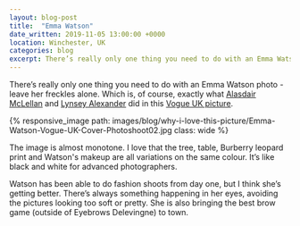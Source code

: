 ```yaml
---
layout: blog-post
title:  "Emma Watson"
date_written: 2019-11-05 13:00:00 +0000
location: Winchester, UK
categories: blog
excerpt: There’s really only one thing you need to do with an Emma Watson photo - leave her freckles alone. Which is, of course, exactly what Alasdair McLellan and Lynsey Alexander did in this Vogue UK picture.
---
```

There’s really only one thing you need to do with an Emma Watson photo - leave her freckles alone. Which is, of course, exactly what [Alasdair McLellan](https://www.instagram.com/alasdairmclellan) and [Lynsey Alexander](https://www.instagram.com/lynseyalexander/) did in this [Vogue UK picture](https://www.vogue.co.uk/news/article/emma-watson-december-issue-british-vogue-2019).

{% responsive_image path: images/blog/why-i-love-this-picture/Emma-Watson-Vogue-UK-Cover-Photoshoot02.jpg class: wide %}

The image is almost monotone. I love that the tree, table, Burberry leopard print and Watson's makeup are all variations on the same colour. It’s like black and white for advanced photographers.

Watson has been able to do fashion shoots from day one, but I think she’s getting better. There’s always something happening in her eyes, avoiding the pictures looking too soft or pretty. She is also bringing the best brow game (outside of Eyebrows Delevingne) to town.
